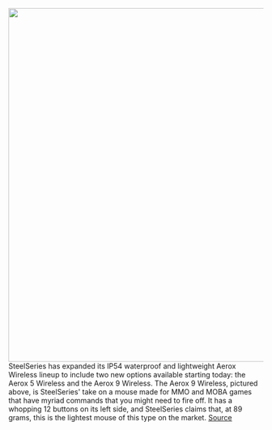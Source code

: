 <img src='https://cdn.vox-cdn.com/thumbor/jIb64I0Gw058TWPuCuCy7buTViQ=/0x0:2040x1360/1200x800/filters:focal(857x517:1183x843)/cdn.vox-cdn.com/uploads/chorus_image/image/70739510/aerox9wireless.0.jpg' width='700px' /><br/>
SteelSeries has expanded its IP54 waterproof and lightweight Aerox Wireless lineup to include two new options available starting today: the Aerox 5 Wireless and the Aerox 9 Wireless. The Aerox 9 Wireless, pictured above, is SteelSeries' take on a mouse made for MMO and MOBA games that have myriad commands that you might need to fire off. It has a whopping 12 buttons on its left side, and SteelSeries claims that, at 89 grams, this is the lightest mouse of this type on the market.
<a href='https://www.theverge.com/2022/4/12/23020409/steelseries-aerox-5-9-wireless-moba-mmo-gaming-mouse-price'> Source <a/>